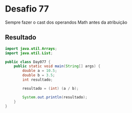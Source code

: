 # Desafio 77

Sempre fazer o cast dos operandos Math antes da atribuição

## Resultado

```java
import java.util.Arrays;
import java.util.List;

public class Day077 {
    public static void main(String[] args) {
        double a = 10.5;
        double b = 3.5;
        int resultado;

        resultado = (int) (a / b);

        System.out.println(resultado);
    }
}
```